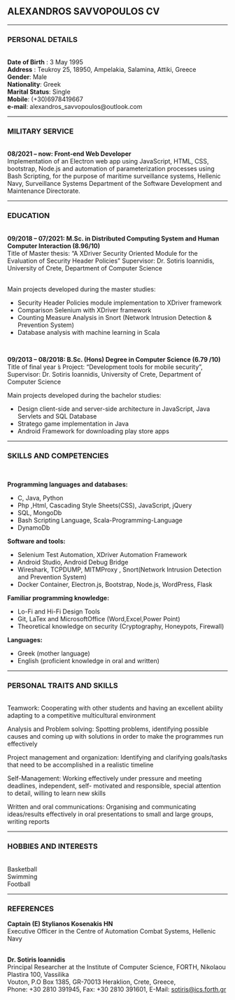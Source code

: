 <h2>ALEXANDROS SAVVOPOULOS CV</h2>
<hr>

<h3>PERSONAL DETAILS</h3> <br>
<b>Date of Birth</b> : 3 May 1995 <br>
<b>Address</b> : Teukroy 25, 18950, Ampelakia, Salamina, Attiki, Greece <br>
<b>Gender</b>: Male <br>
<b>Nationality</b>: Greek <br>
<b>Marital Status</b>: Single <br>
<b>Mobile</b>: (+30)6978419667 <br>
<b>e-mail</b>: alexandros_savvopoulos@outlook.com <br>

<hr>

<h3>MILITARY SERVICE</h3> <br>
<b> 08/2021 – now: Front-end Web Developer </b> <br>
Implementation of an Electron web app using JavaScript, HTML, CSS, bootstrap, Node.js and automation of parameterization processes using Bash Scripting, for the purpose of maritime surveillance systems, Hellenic Navy, Surveillance Systems Department of the Software Development and Maintenance Directorate.

<hr>
<h3>EDUCATION</h3> <br>
<b> 09/2018 – 07/2021: M.Sc. in Distributed Computing System and Human Computer Interaction (8.96/10) </b> <br>
Title of Master thesis: “A XDriver Security Oriented Module for the Evaluation of Security Header Policies” Supervisor: Dr. Sotiris Ioannidis, University of Crete, Department of Computer Science <br><br>

Main projects developed during the master studies:
 * Security Header Policies module implementation to XDriver framework
 * Comparison Selenium with XDriver framework
 * Counting Measure Analysis in Snort (Network Intrusion Detection & Prevention System)
 * Database analysis with machine learning in Scala

<br>

<b> 09/2013 – 08/2018: B.Sc. (Hons) Degree in Computer Science (6.79 /10) </b> <br>
Title of final year ́s Project: “Development tools for mobile security”, Supervisor: Dr. Sotiris Ioannidis, University of Crete, Department of Computer Science

Main projects developed during the bachelor studies: 
 * Design client-side and server-side architecture in JavaScript, Java Servlets and SQL Database
 * Stratego game implementation in Java
 * Android Framework for downloading play store apps

<hr>
<h3>SKILLS AND COMPETENCIES</h3> <br>

<b> Programming languages and databases: </b>
  * C, Java, Python
  * Php ,Html, Cascading Style Sheets(CSS), JavaScript, jQuery
  * SQL, MongoDb
  * Bash Scripting Language, Scala-Programming-Language
  * DynamoDb

<b> Software and tools: </b>
  * Selenium Test Automation, XDriver Automation Framework
  * Android Studio, Android Debug Bridge
  * Wireshark, TCPDUMP, MITMProxy , Snort(Network Intrusion Detection and Prevention System)
  * Docker Container, Electron.js, Bootstrap, Node.js, WordPress, Flask

<b> Familiar programming knowledge: </b>
  * Lo-Fi and Hi-Fi Design Tools
  * Git, LaTex and MicrosoftOffice (Word,Excel,Power Point)
  * Theoretical knowledge on security (Cryptography, Honeypots, Firewall)

<b> Languages: </b>
  * Greek (mother language)
  * English (proficient knowledge in oral and written)

<hr>
<h3>PERSONAL TRAITS AND SKILLS</h3> <br>
Teamwork: Cooperating with other students and having an excellent ability adapting to a competitive
multicultural environment

Analysis and Problem solving: Spotting problems, identifying possible causes and coming up with
solutions in order to make the programmes run effectively

Project management and organization: Identifying and clarifying goals/tasks that need to be
accomplished in a realistic timeline

Self-Management: Working effectively under pressure and meeting deadlines, independent, self-
motivated and responsible, special attention to detail, willing to learn new skills

Written and oral communications: Organising and communicating ideas/results effectively in oral
presentations to small and large groups, writing reports

<hr>

<h3>HOBBIES AND INTERESTS</h3> <br>
 Basketball <br>
 Swimming <br>
 Football <br>

<hr>
<h3>REFERENCES</h3>
<b> Captain (E) Stylianos Kosenakis HN </b> <br>
Executive Officer in the Centre of Automation Combat Systems, Hellenic Navy <br>

<br>

<b> Dr. Sotiris Ioannidis </b> <br>
Principal Researcher at the Institute of Computer Science, FORTH, Nikolaou Plastira 100, Vassilika <br>
Vouton, P.O Box 1385, GR-70013 Heraklion, Crete, Greece, <br>
Phone: +30 2810 391945, Fax: +30 2810 391601, E-Mail: sotiris@ics.forth.gr <br>
